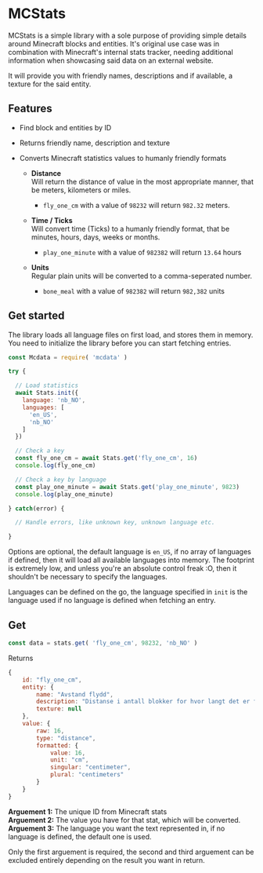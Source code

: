 # MCStats
MCStats is a simple library with a sole purpose of providing simple details around
Minecraft blocks and entities. It's original use case was in combination with
Minecraft's internal stats tracker, needing additional information when showcasing
said data on an external website.

It will provide you with friendly names, descriptions and if available, a texture
for the said entity.

## Features
* Find block and entities by ID
* Returns friendly name, description and texture
* Converts Minecraft statistics values to humanly friendly formats

  * **Distance**  
  Will return the distance of value in the most appropriate manner, that be meters, kilometers or miles.
    * `fly_one_cm` with a value of `98232` will return `982.32` meters.

  * **Time / Ticks**  
  Will convert time (Ticks) to a humanly friendly format, that be minutes, hours, days, weeks or months.
    * `play_one_minute` with a value of `982382` will return `13.64` hours

  * **Units**  
  Regular plain units will be converted to a comma-seperated number.
    * `bone_meal` with a value of `982382` will return `982,382` units

## Get started
The library loads all language files on first load, and stores them in memory. You need to initialize the library before you can start fetching entries.

```js
const Mcdata = require( 'mcdata' )

try {

  // Load statistics
  await Stats.init({
    language: 'nb_NO',
    languages: [
      'en_US',
      'nb_NO'
    ]
  })

  // Check a key
  const fly_one_cm = await Stats.get('fly_one_cm', 16)
  console.log(fly_one_cm)

  // Check a key by language
  const play_one_minute = await Stats.get('play_one_minute', 9823)
  console.log(play_one_minute)

} catch(error) {

  // Handle errors, like unknown key, unknown language etc.

}
```

Options are optional, the default language is `en_US`, if no array of languages if defined, then it will load all available languages into memory. The footprint is extremely low, and unless you're an absolute control freak :O, then it shouldn't be necessary to specify the languages.

Languages can be defined on the go, the language specified in `init` is the language used if no language is defined when fetching an entry.

## Get
```js
const data = stats.get( 'fly_one_cm', 98232, 'nb_NO' )
```

Returns

```javascript
{
	id: "fly_one_cm",
	entity: {
		name: "Avstand flydd",
		description: "Distanse i antall blokker for hvor langt det er flydd.",
		texture: null
	},
	value: {
		raw: 16,
		type: "distance",
		formatted: {
			value: 16,
			unit: "cm",
			singular: "centimeter",
			plural: "centimeters"
		}
	}
}
```

**Arguement 1:** The unique ID from Minecraft stats  
**Arguement 2:** The value you have for that stat, which will be converted.  
**Arguement 3:** The language you want the text represented in, if no language is defined, the default one is used.

Only the first arguement is required, the second and third arguement can be excluded entirely depending on the result you want in return.
